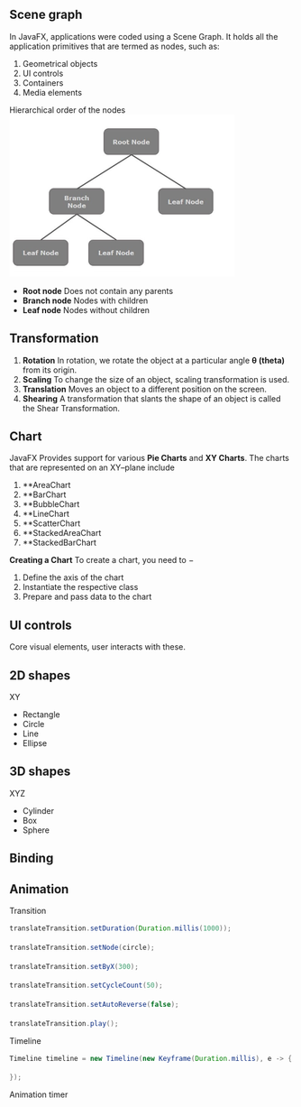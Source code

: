 ## Scene graph
In JavaFX, applications were coded using a Scene Graph. It holds all the application primitives that are termed as nodes, such as:
1. Geometrical objects
2. UI controls
3. Containers
4. Media elements

Hierarchical order of the nodes
![](Pasted%20image%2020220620233338.png)
- **Root node**
Does not contain any parents
- **Branch node**
Nodes with children
- **Leaf node**
Nodes without children

## Transformation
1. **Rotation**
In rotation, we rotate the object at a particular angle **θ (theta)** from its origin.
2. **Scaling**
To change the size of an object, scaling transformation is used.
3. **Translation**
Moves an object to a different position on the screen.
4. **Shearing**
A transformation that slants the shape of an object is called the Shear Transformation.

## Chart
JavaFX Provides support for various **Pie Charts** and **XY Charts**. The charts that are represented on an XY–plane include 
1. **AreaChart
2. **BarChart
3. **BubbleChart
4. **LineChart
5. **ScatterChart
6. **StackedAreaChart
7. **StackedBarChart

**Creating a Chart**
To create a chart, you need to −
1. Define the axis of the chart
2. Instantiate the respective class
3. Prepare and pass data to the chart

## UI controls
Core visual elements, user interacts with these.

## 2D shapes
XY
- Rectangle
- Circle
- Line
- Ellipse

## 3D shapes
XYZ
- Cylinder
- Box
- Sphere

## Binding


## Animation
Transition
```java
translateTransition.setDuration(Duration.millis(1000)); 

translateTransition.setNode(circle); 

translateTransition.setByX(300); 

translateTransition.setCycleCount(50); 

translateTransition.setAutoReverse(false); 

translateTransition.play();
```
Timeline
```java
Timeline timeline = new Timeline(new Keyframe(Duration.millis), e -> {

});
```
Animation timer